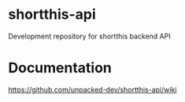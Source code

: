 # shortthis-api
Development repository for shortthis backend API

# Documentation
https://github.com/unpacked-dev/shortthis-api/wiki
